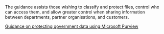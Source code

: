 The guidance assists those wishing to classify and protect files, control who can access them, and allow greater control when sharing information between departments, partner organisations, and customers.

[Guidance on protecting government data using Microsoft Purview](https://www.microsoft.com/en-gb/industry/blog/government/2023/07/25/guidance-on-protecting-government-data-using-microsoft-purview/)
